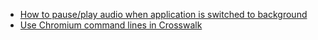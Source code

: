 * [How to pause/play audio when application is switched to background](How-to-pause-play-audio-when-application-is-switched-to-background)
* [Use Chromium command lines in Crosswalk](use-chromium-command-line)
